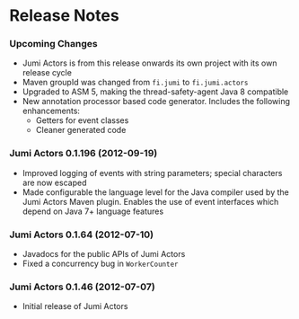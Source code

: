 
Release Notes
=============

### Upcoming Changes

- Jumi Actors is from this release onwards its own project with its own release cycle
- Maven groupId was changed from `fi.jumi` to `fi.jumi.actors`
- Upgraded to ASM 5, making the thread-safety-agent Java 8 compatible
- New annotation processor based code generator. Includes the following enhancements:
  - Getters for event classes
  - Cleaner generated code

### Jumi Actors 0.1.196 (2012-09-19)

- Improved logging of events with string parameters; special characters are now escaped
- Made configurable the language level for the Java compiler used by the Jumi Actors Maven plugin. Enables the use of event interfaces which depend on Java 7+ language features

### Jumi Actors 0.1.64 (2012-07-10)

- Javadocs for the public APIs of Jumi Actors
- Fixed a concurrency bug in `WorkerCounter`

### Jumi Actors 0.1.46 (2012-07-07)

- Initial release of Jumi Actors
